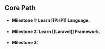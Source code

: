 ## **Core Path**

- #### Milestone 1: Learn [[PHP]] Language.
- #### Milestone 2: Learn [[Laravel]] Framework.
- #### Milestone 3: 
